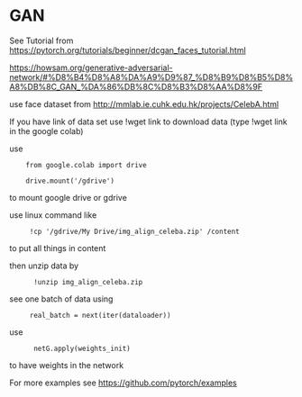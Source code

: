 # GAN


See Tutorial from https://pytorch.org/tutorials/beginner/dcgan_faces_tutorial.html

https://howsam.org/generative-adversarial-network/#%D8%B4%D8%A8%DA%A9%D9%87_%D8%B9%D8%B5%D8%A8%DB%8C_GAN_%DA%86%DB%8C%D8%B3%D8%AA%D8%9F


use face dataset from http://mmlab.ie.cuhk.edu.hk/projects/CelebA.html

If you have link of data set use !wget link to download data (type !wget link in the google colab)

use 
        
        from google.colab import drive
        
        drive.mount('/gdrive')
      
to mount google drive  or gdrive     
      
use linux command like 

         !cp '/gdrive/My Drive/img_align_celeba.zip' /content

to put all things in content

then unzip data by

          !unzip img_align_celeba.zip


see one batch of data using 

         real_batch = next(iter(dataloader))


use 

          netG.apply(weights_init)
       
       
to have weights in the network     



For more examples see
https://github.com/pytorch/examples



